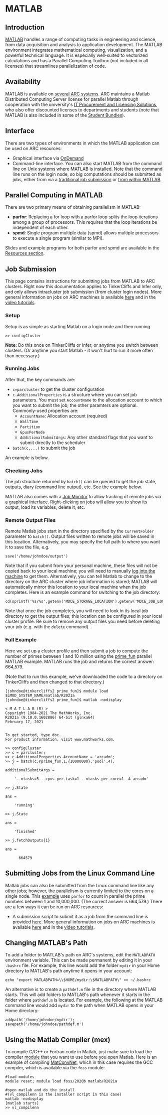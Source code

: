 # MATLAB

## <a name="intro"></a>Introduction

[MATLAB](http://www.mathworks.com/) handles a range of computing tasks in engineering and science, from data acquisition and analysis to application development. The MATLAB environment integrates mathematical computing, visualization, and a powerful technical language. It is especially well-suited to vectorized calculations and has a Parallel Computing Toolbox (not included in all licenses) that streamlines parallelization of code. 

## <a name="avail"></a>Availability

MATLAB is available on [several ARC systems](/software). ARC maintains a Matlab Distributed Computing Server license for parallel Matlab through cooperation with the university's [IT Procurement and Licensing Solutions](https://itpals.vt.edu/), who also offer discounted licenses to departments and students (note that MATLAB is also included in some of the [Student Bundles](http://www2.ita.vt.edu/software/student/bundles/index.html)). 

## <a name="interface"></a>Interface

There are two types of environments in which the MATLAB application can be used on ARC resources:
- Graphical interface via [OnDemand](/ondemand)
- Command-line interface. You can also start MATLAB from the command line on Unix systems where MATLAB is installed. Note that the command line runs on the login node, so big computations should be submitted as jobs, either from via a [traditional job submission](/slurm-scheduler-interaction/) or [from within MATLAB](#remotesub).


## <a name="parallel"></a>Parallel Computing in MATLAB

There are two primary means of obtaining parallelism in MATLAB: 
- **parfor**: Replacing a for loop with a parfor loop splits the loop iterations among a group of processors. This requires that the loop iterations be independent of each other.
- **spmd**: Single program multiple data (spmd) allows multiple processors to execute a single program (similar to MPI).

Slides and example programs for both parfor and spmd are available in the [Resources section](#resources). 


## <a name="remotesub"></a> Job Submission

This page contains instructions for submitting jobs from MATLAB to ARC clusters. Right now this documentation applies to TinkerCliffs and Infer only, and only allows intracluster job submission (from cluster login nodes). More general information on jobs on ARC machines is available [here](/slurm-scheduler-interaction/) and in the [video tutorials](/video-tutorials/).

### Setup
Setup is as simple as starting Matlab on a login node and then running
```
>> configCluster
```
**Note:** Do this once on TinkerCliffs or Infer, or anytime you switch between clusters. (Or anytime you start Matlab - it won't hurt to run it more often than necessary.)

### Running Jobs
After that, the key commands are:

- `c=parcluster` to get the cluster configuration
- `c.AdditionalProperties` is a structure where you can set job parameters. You must set `AccountName` to the allocation account to which you want to submit the job; the other paramters are optional. Commonly-used properties are:
    - `AccountName`: Allocation account (required)
    - `WallTime`
    - `Partition`
    - `GpusPerNode`
    - `AdditionalSubmitArgs`: Any other standard flags that you want to submit directly to the scheduler
- `batch(c,...)` to submit the job

An example is below.

### Checking Jobs

The job structure returned by `batch()` can be queried to get the job state, outputs, diary (command line output), etc. See the example below.

MATLAB also comes with a [Job Monitor](https://www.mathworks.com/help/parallel-computing/job-monitor.html) to allow tracking of remote jobs via a graphical interface. Right-clicking on jobs will allow you to show its output, load its variables, delete it, etc.

### <a name="outputfiles"></a>Remote Output Files

Remote Matlab jobs start in the directory specified by the `CurrentFolder` parameter to `batch()`. Output files written to remote jobs will be saved in this location. Alternatively, you may specify the full path to where you want it to save the file, e.g.
```
save('/home/johndoe/output')
```
Note that if you submit from your personal machine, these files will not be copied back to your local machine; you will need to manually [log into the machine](/video-tutorials/) to get them. Alternatively, you can tell Matlab to change to the directory on the ARC cluster where job information is stored; MATLAB will automatically mirror this location to your local machine when the job completes. Here is an example command for switching to the job directory: 
```
cd(sprintf('%s/%s',getenv('MDCE_STORAGE_LOCATION'),getenv('MDCE_JOB_LOCATION')));
```

Note that once the job completes, you will need to look in its local job directory to get the output files; this location can be configured in your local cluster profile. Be sure to remove any output files you need before deleting your job (e.g. with the `delete` command).

### Full Example
Here we set up a cluster profile and then submit a job to compute the number of primes between 1 and 10 million using the [prime_fun](https://github.com/AdvancedResearchComputing/examples/blob/master/matlab/prime_fun.m "`prime_fun`") parallel MATLAB example. MATLAB runs the job and returns the correct answer: 664,579.

(Note that to run this example, we've downloaded the code to a directory on TinkerCliffs and then changed to that directory.)

```
[johndoe@tinkercliffs2 prime_fun]$ module load $LMOD_SYSTEM_NAME/matlab/R2021a
[johndoe@tinkercliffs2 prime_fun]$ matlab -nodisplay

< M A T L A B (R) >
Copyright 1984-2021 The MathWorks, Inc.
R2021a (9.10.0.1602886) 64-bit (glnxa64)
February 17, 2021


To get started, type doc.
For product information, visit www.mathworks.com.

>> configCluster
>> c = parcluster;
>> c.AdditionalProperties.AccountName = 'arcadm';
>> j = batch(c,@prime_fun,1,{10000000},'pool',4); 

additionalSubmitArgs =

    '--ntasks=5 --cpus-per-task=1 --ntasks-per-core=1 -A arcadm'

>> j.State

ans =

    'running'

>> j.State

ans =

    'finished'

>> j.fetchOutputs{1}

ans =

      664579
```

## <a name="submit"></a>Submitting Jobs from the Linux Command Line

Matlab jobs can also be submitted from the Linux command line like any other jobs; however, the parallelism is currently limited to the cores on a single node. This [example](https://github.com/AdvancedResearchComputing/examples/blob/master/matlab/prime_fun.m) uses `parfor` to count in parallel the prime numbers between 1 and 10,000,000. (The correct answer is 664,579.) There are a few ways it can be run on ARC resources:
- A submission script to submit it as a job from the command line is provided [here](https://github.com/AdvancedResearchComputing/examples/tree/master/matlab "here"). More general information on jobs on ARC machines is available [here](/slurm-scheduler-interaction/) and in the [video tutorials](/video-tutorials/).

## <a name="path"></a>Changing MATLAB\'s Path

To add a folder to MATLAB's path on ARC's systems, edit the `MATLABPATH` environment variable. This can be made permanent by editing it in your `.bashrc` file. For example, this line would add the folder `mydir` in your Home directory to MATLAB\'s path anytime it opens in your account: 
```
echo "export MATLABPATH=\\$HOME/mydir:\$MATLABPATH\" >> ~/.bashrc
```

An alternative is to create a `pathdef.m` file in the directory where MATLAB starts. This will add folders to MATLAB\'s path whenever it starts in the folder where `pathdef.m` is located. For example, the following at the MATLAB command line would add `mydir` to the path when MATLAB opens in your Home directory: 
```
addpath('/home/johndoe/mydir');
savepath('/home/johndoe/pathdef.m')
```

## <a name="compiler"></a>Using the Matlab Compiler (mex)

To compile C/C++ or Fortran code in Matlab, just make sure to load the compiler [module](/software-modules/) that you want to use before you open Matlab. Here is an example of compiling [MatConvNet](http://www.vlfeat.org/matconvnet/), which in this case requires the GCC compiler, which is available via the `foss` module: 
```
#load modules
module reset; module load foss/2020b matlab/R2021a

#open matlab and do the install 
#(vl_compilenn is the installer script in this case)
matlab -nodisplay
[matlab starts]
>> vl_compilenn
```

